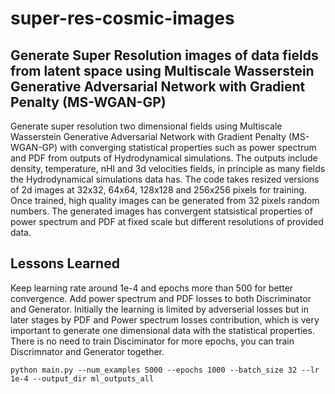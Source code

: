# super-res-cosmic-images


## Generate Super Resolution images of data fields from latent space using Multiscale Wasserstein Generative Adversarial Network with Gradient Penalty (MS-WGAN-GP)

Generate super resolution two dimensional fields using Multiscale Wasserstein Generative Adversarial Network with Gradient Penalty (MS-WGAN-GP) with converging statistical properties such as power spectrum and PDF from outputs of Hydrodynamical simulations. The outputs include density, temperature, nHI and 3d velocities fields, in principle as many fields the Hydrodynamical simulations data has. The code takes resized versions of 2d images at 32x32, 64x64, 128x128 and 256x256 pixels for training. Once trained, high quality images can be generated from 32 pixels random numbers. The generated images has convergent statsistical properties of power spectrum and PDF at fixed scale but different resolutions of provided data. 

## Lessons Learned

Keep learning rate around 1e-4 and epochs more than 500 for better convergence.
Add power spectrum and PDF losses to both Discriminator and Generator.
Initially the learning is limited by adverserial losses but in later stages by PDF and Power spectrum losses contribution, which is very important to generate one dimensional data with the statistical properties.
There is no need to train Disciminator for more epochs, you can train Discrimnator and Generator together.

```command
python main.py --num_examples 5000 --epochs 1000 --batch_size 32 --lr 1e-4 --output_dir ml_outputs_all
```



